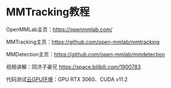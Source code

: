 # MMTracking教程

OpenMMLab主页：https://openmmlab.com/

MMTracking主页：https://github.com/open-mmlab/mmtracking

MMDetection主页：https://github.com/open-mmlab/mmdetection

视频讲解：同济子豪兄 https://space.bilibili.com/1900783

代码测试[云GPU环境](https://featurize.cn?s=d7ce99f842414bfcaea5662a97581bd1)：GPU RTX 3060、CUDA v11.2
